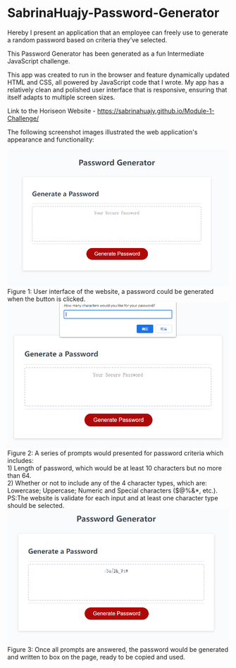 # SabrinaHuajy-Password-Generator

Hereby I present an application that an employee can freely use to generate a random password based on criteria they’ve selected.

This Password Generator has been generated as a fun Intermediate JavaScript challenge.

This app was created to run in the browser and feature dynamically updated HTML and CSS, all powered by JavaScript code that I wrote. My app has a relatively clean and polished user interface that is responsive, ensuring that itself adapts to multiple screen sizes.

Link to the Horiseon Website - https://sabrinahuajy.github.io/Module-1-Challenge/

The following screenshot images illustrated the web application's appearance and functionality:
<br>

<img src="assets\password_generator.PNG" alt="screenshot of webpage interface">
Figure 1: User interface of the website, a password could be generated when the button is clicked.
<br>
<img src="assets\prompt.PNG" alt="screenshot of webpage prompt functionality">
Figure 2: A series of prompts would presented for password criteria which includes: 
<br>
1) Length of password, which would be at least 10 characters but no more than 64.
<br>
2) Whether or not to include any of the 4 character types, which are: Lowercase; Uppercase; Numeric and Special characters ($@%&*, etc.). 
<br>
PS:The website is validate for each input and at least one character type should be selected.
<br>
<img src="assets\generated.PNG" alt="screenshot of webpage functionality">
Figure 3: Once all prompts are answered, the password would be generated and written to box on the page, ready to be copied and used.